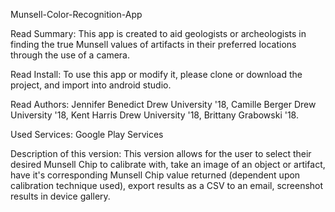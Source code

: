 Munsell-Color-Recognition-App

Read Summary: This app is created to aid geologists or archeologists in finding the true Munsell values of artifacts in their preferred locations through the use of a camera. 

Read Install: To use this app or modify it, please clone or download the project,
and import into android studio. 

Read Authors: Jennifer Benedict Drew University '18, Camille Berger Drew University '18, 
Kent Harris Drew University '18, Brittany Grabowski '18.

Used Services: Google Play Services 

Description of this version: 
This version allows for the user to select their desired Munsell Chip to calibrate with, take an image of an object or artifact, have it's corresponding Munsell Chip value returned (dependent upon calibration technique used), export results as a CSV to an email, screenshot results in device gallery.

